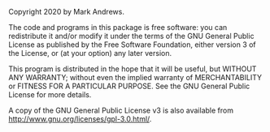 Copyright 2020 by Mark Andrews.

The code and programs in this package is free software: you can redistribute it
and/or modify it under the terms of the GNU General Public License as published
by the Free Software Foundation, either version 3 of the License, or (at your
option) any later version.

This program is distributed in the hope that it will be useful,
but WITHOUT ANY WARRANTY; without even the implied warranty of
MERCHANTABILITY or FITNESS FOR A PARTICULAR PURPOSE.  See the
GNU General Public License for more details.

A copy of the GNU General Public License v3 is also available from <http://www.gnu.org/licenses/gpl-3.0.html/>.
